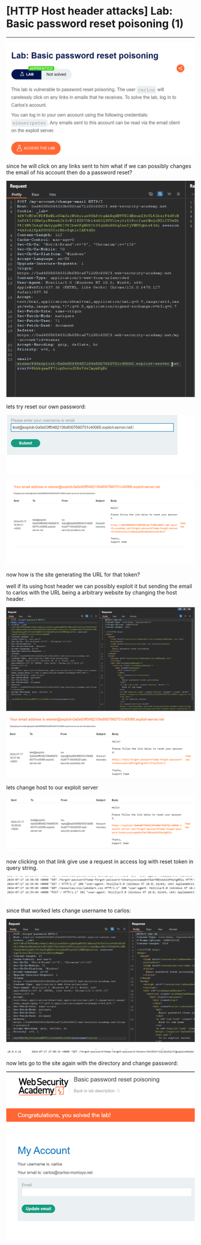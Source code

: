 # [HTTP Host header attacks] Lab: Basic password reset poisoning (1)

---

![Untitled](%5BHTTP%20Host%20header%20attacks%5D%20Lab%20Basic%20password%20rese%20b70b43c0c852424a8816bf68e248408e/Untitled.png)

since he will click on any links sent to him what if we can possibly changes the email of his account then do a password reset? 

![Untitled](%5BHTTP%20Host%20header%20attacks%5D%20Lab%20Basic%20password%20rese%20b70b43c0c852424a8816bf68e248408e/Untitled%201.png)

lets try reset our own password: 

![Untitled](%5BHTTP%20Host%20header%20attacks%5D%20Lab%20Basic%20password%20rese%20b70b43c0c852424a8816bf68e248408e/Untitled%202.png)

![Untitled](%5BHTTP%20Host%20header%20attacks%5D%20Lab%20Basic%20password%20rese%20b70b43c0c852424a8816bf68e248408e/Untitled%203.png)

now how is the site generating the URL for that token? 

well if its using host header we can possibly exploit it but sending the email to carlos with the URL being a arbitrary website by changing the host header. 

![Untitled](%5BHTTP%20Host%20header%20attacks%5D%20Lab%20Basic%20password%20rese%20b70b43c0c852424a8816bf68e248408e/Untitled%204.png)

![Untitled](%5BHTTP%20Host%20header%20attacks%5D%20Lab%20Basic%20password%20rese%20b70b43c0c852424a8816bf68e248408e/Untitled%205.png)

lets change host to our exploit server 

![Untitled](%5BHTTP%20Host%20header%20attacks%5D%20Lab%20Basic%20password%20rese%20b70b43c0c852424a8816bf68e248408e/Untitled%206.png)

now clicking on that link give use a request in access log with reset token in query string. 

![Untitled](%5BHTTP%20Host%20header%20attacks%5D%20Lab%20Basic%20password%20rese%20b70b43c0c852424a8816bf68e248408e/Untitled%207.png)

since that worked lets change username to carlos: 

![Untitled](%5BHTTP%20Host%20header%20attacks%5D%20Lab%20Basic%20password%20rese%20b70b43c0c852424a8816bf68e248408e/Untitled%208.png)

![Untitled](%5BHTTP%20Host%20header%20attacks%5D%20Lab%20Basic%20password%20rese%20b70b43c0c852424a8816bf68e248408e/Untitled%209.png)

now lets go to the site again with the directory and change password: 

![Untitled](%5BHTTP%20Host%20header%20attacks%5D%20Lab%20Basic%20password%20rese%20b70b43c0c852424a8816bf68e248408e/Untitled%2010.png)